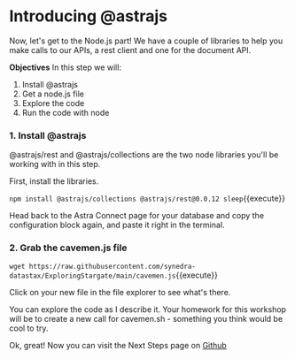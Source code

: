 # Introducing @astrajs

Now, let's get to the Node.js part!  We have a couple of libraries to help you make calls to our APIs, a rest client and one for the document API.

**Objectives**
In this step we will:
1. Install @astrajs
2. Get a node.js file
3. Explore the code
4. Run the code with node

### 1. Install @astrajs

@astrajs/rest and @astrajs/collections are the two node libraries you'll be working with in this step.

First, install the libraries.

`npm install @astrajs/collections @astrajs/rest@0.0.12 sleep`{{execute}}

Head back to the Astra Connect page for your database and copy the configuration block again, and paste it right in the terminal.

### 2. Grab the cavemen.js file

`wget https://raw.githubusercontent.com/synedra-datastax/ExploringStargate/main/cavemen.js`{{execute}}

Click on your new file in the file explorer to see what's there.

You can explore the code as I describe it.  Your homework for this workshop will be to create a new call for cavemen.sh - something you think would be cool to try.

Ok, great!  Now you can visit the Next Steps page on [Github](https://bit.ly/node-stargate)

